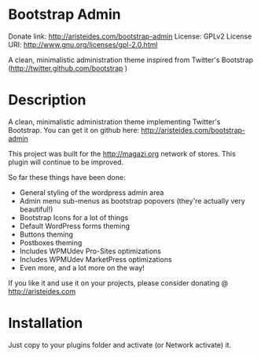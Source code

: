 Bootstrap Admin
===============
Donate link: http://aristeides.com/bootstrap-admin
License: GPLv2
License URI: http://www.gnu.org/licenses/gpl-2.0.html

A clean, minimalistic administration theme inspired from Twitter's Bootstrap (http://twitter.github.com/bootstrap )

Description
===============

A clean, minimalistic administration theme implementing Twitter's Bootstrap.
You can get it on github here: http://aristeides.com/bootstrap-admin

This project was built for the http://magazi.org network of stores.
This plugin will continue to be improved.

So far these things have been done:

* General styling of the wordpress admin area
* Admin menu sub-menus as bootstrap popovers (they're actually very beautiful!)
* Bootstrap Icons for a lot of things
* Default WordPress forms theming
* Buttons theming
* Postboxes theming
* Includes WPMUdev Pro-Sites optimizations
* Includes WPMUdev MarketPress optimizations
* Even more, and a lot more on the way!

If you like it and use it on your projects, please consider donating @ http://aristeides.com 

Installation
===============

Just copy to your plugins folder and activate (or Network activate) it.